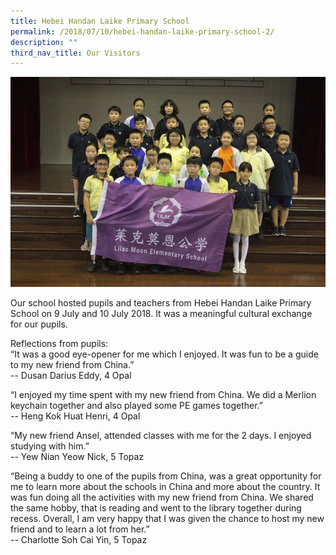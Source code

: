 ```yaml
---
title: Hebei Handan Laike Primary School
permalink: /2018/07/10/hebei-handan-laike-primary-school-2/
description: ""
third_nav_title: Our Visitors
---
```

<img src="/images/36913589_2235078629839862_4788646264524767232_n.jpeg">
<p>Our school hosted pupils and teachers from Hebei Handan Laike Primary School on 9 July and 10 July 2018. It was a meaningful cultural exchange for our pupils.</p>
<p>Reflections from pupils:<br />&ldquo;It was a good eye-opener for me which I enjoyed. It was fun to be a guide to my new friend from China.&rdquo; <br />-- Dusan Darius Eddy, 4 Opal</p>
<p>&ldquo;I enjoyed my time spent with my new friend from China. We did a Merlion keychain together and also played some PE games together.&rdquo;<br /> -- Heng Kok Huat Henri, 4 Opal</p>
<p>&ldquo;My new friend Ansel, attended classes with me for the 2 days. I enjoyed studying with him.&rdquo;<br />-- Yew Nian Yeow Nick, 5 Topaz</p>
<p>&ldquo;Being a buddy to one of the pupils from China, was a great opportunity for me to learn more about the schools in China and more about the country. It was fun doing all the activities with my new friend from China. We shared the same hobby, that is reading and went to the library together during recess. Overall, I am very happy that I was given the chance to host my new friend and to learn a lot from her.&rdquo; <br />-- Charlotte Soh Cai Yin, 5 Topaz</p>